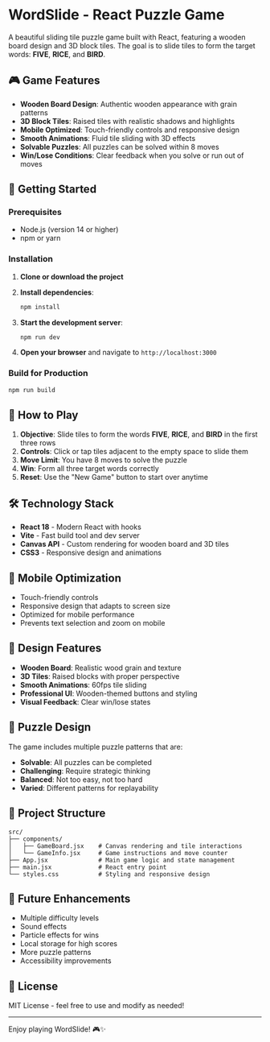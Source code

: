 # WordSlide - React Puzzle Game

A beautiful sliding tile puzzle game built with React, featuring a wooden board design and 3D block tiles. The goal is to slide tiles to form the target words: **FIVE**, **RICE**, and **BIRD**.

## 🎮 Game Features

- **Wooden Board Design**: Authentic wooden appearance with grain patterns
- **3D Block Tiles**: Raised tiles with realistic shadows and highlights
- **Mobile Optimized**: Touch-friendly controls and responsive design
- **Smooth Animations**: Fluid tile sliding with 3D effects
- **Solvable Puzzles**: All puzzles can be solved within 8 moves
- **Win/Lose Conditions**: Clear feedback when you solve or run out of moves

## 🚀 Getting Started

### Prerequisites
- Node.js (version 14 or higher)
- npm or yarn

### Installation

1. **Clone or download the project**
2. **Install dependencies**:
   ```bash
   npm install
   ```

3. **Start the development server**:
   ```bash
   npm run dev
   ```

4. **Open your browser** and navigate to `http://localhost:3000`

### Build for Production

```bash
npm run build
```

## 🎯 How to Play

1. **Objective**: Slide tiles to form the words **FIVE**, **RICE**, and **BIRD** in the first three rows
2. **Controls**: Click or tap tiles adjacent to the empty space to slide them
3. **Move Limit**: You have 8 moves to solve the puzzle
4. **Win**: Form all three target words correctly
5. **Reset**: Use the "New Game" button to start over anytime

## 🛠️ Technology Stack

- **React 18** - Modern React with hooks
- **Vite** - Fast build tool and dev server
- **Canvas API** - Custom rendering for wooden board and 3D tiles
- **CSS3** - Responsive design and animations

## 📱 Mobile Optimization

- Touch-friendly controls
- Responsive design that adapts to screen size
- Optimized for mobile performance
- Prevents text selection and zoom on mobile

## 🎨 Design Features

- **Wooden Board**: Realistic wood grain and texture
- **3D Tiles**: Raised blocks with proper perspective
- **Smooth Animations**: 60fps tile sliding
- **Professional UI**: Wooden-themed buttons and styling
- **Visual Feedback**: Clear win/lose states

## 🧩 Puzzle Design

The game includes multiple puzzle patterns that are:
- **Solvable**: All puzzles can be completed
- **Challenging**: Require strategic thinking
- **Balanced**: Not too easy, not too hard
- **Varied**: Different patterns for replayability

## 📁 Project Structure

```
src/
├── components/
│   ├── GameBoard.jsx    # Canvas rendering and tile interactions
│   └── GameInfo.jsx     # Game instructions and move counter
├── App.jsx              # Main game logic and state management
├── main.jsx             # React entry point
└── styles.css           # Styling and responsive design
```

## 🎯 Future Enhancements

- Multiple difficulty levels
- Sound effects
- Particle effects for wins
- Local storage for high scores
- More puzzle patterns
- Accessibility improvements

## 📄 License

MIT License - feel free to use and modify as needed!

---

Enjoy playing WordSlide! 🎮✨